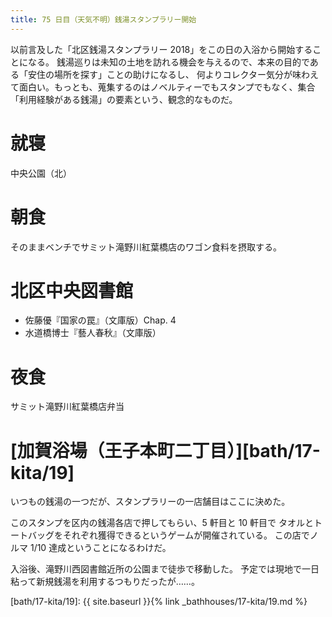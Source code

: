 ```yaml
---
title: 75 日目（天気不明）銭湯スタンプラリー開始
---
```


以前言及した「北区銭湯スタンプラリー 2018」をこの日の入浴から開始することになる。
銭湯巡りは未知の土地を訪れる機会を与えるので、本来の目的である「安住の場所を探す」ことの助けになるし、
何よりコレクター気分が味わえて面白い。もっとも、蒐集するのはノベルティーでもスタンプでもなく、集合「利用経験がある銭湯」の要素という、観念的なものだ。

# 就寝

中央公園（北）

# 朝食

そのままベンチでサミット滝野川紅葉橋店のワゴン食料を摂取する。

# 北区中央図書館

* 佐藤優『国家の罠』（文庫版）Chap. 4
* 水道橋博士『藝人春秋』（文庫版）

# 夜食

サミット滝野川紅葉橋店弁当

# [加賀浴場（王子本町二丁目）][bath/17-kita/19]

いつもの銭湯の一つだが、スタンプラリーの一店舗目はここに決めた。

このスタンプを区内の銭湯各店で押してもらい、5 軒目と 10 軒目で
タオルとトートバッグをそれぞれ獲得できるというゲームが開催されている。
この店でノルマ 1/10 達成ということになるわけだ。

入浴後、滝野川西図書館近所の公園まで徒歩で移動した。
予定では現地で一日粘って新規銭湯を利用するつもりだったが……。

[bath/17-kita/19]: {{ site.baseurl }}{% link _bathhouses/17-kita/19.md %}
